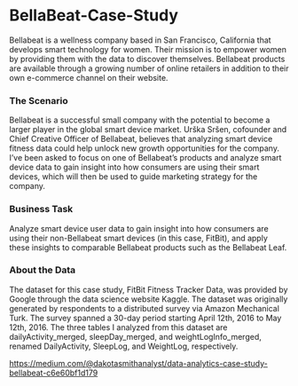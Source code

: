 # BellaBeat-Case-Study

Bellabeat is a wellness company based in San Francisco, California that develops smart technology for women. Their mission is to empower women by providing them with the data to discover themselves.
Bellabeat products are available through a growing number of online retailers in addition to their own e-commerce channel on their website.

### The Scenario
Bellabeat is a successful small company with the potential to become a larger player in the global smart device market. Urška Sršen, cofounder and Chief Creative Officer of Bellabeat, believes that analyzing smart device fitness data could help unlock new growth opportunities for the company. I’ve been asked to focus on one of Bellabeat’s products and analyze smart device data to gain insight into how consumers are using their smart devices, which will then be used to guide marketing strategy for the company.

### Business Task
Analyze smart device user data to gain insight into how consumers are using their non-Bellabeat smart devices (in this case, FitBit), and apply these insights to comparable Bellabeat products such as the Bellabeat Leaf.

### About the Data
The dataset for this case study, FitBit Fitness Tracker Data, was provided by Google through the data science website Kaggle. The dataset was originally generated by respondents to a distributed survey via Amazon Mechanical Turk. The survey spanned a 30-day period starting April 12th, 2016 to May 12th, 2016.
The three tables I analyzed from this dataset are dailyActivity_merged, sleepDay_merged, and weightLogInfo_merged, renamed DailyActivity, SleepLog, and WeightLog, respectively.

https://medium.com/@dakotasmithanalyst/data-analytics-case-study-bellabeat-c6e60bf1d179
